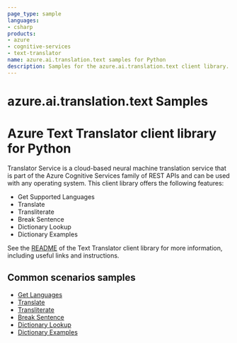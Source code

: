```yaml
---
page_type: sample
languages:
- csharp
products:
- azure
- cognitive-services
- text-translator
name: azure.ai.translation.text samples for Python
description: Samples for the azure.ai.translation.text client library.
---
```


# azure.ai.translation.text Samples

# Azure Text Translator client library for Python

Translator Service is a cloud-based neural machine translation service that is part of the Azure Cognitive Services family of REST APIs and can be used with any operating system. This client library offers the following features:

* Get Supported Languages
* Translate
* Transliterate
* Break Sentence
* Dictionary Lookup
* Dictionary Examples

See the [README][README] of the Text Translator client library for more information, including useful links and instructions.

## Common scenarios samples

* [Get Languages][languages_sample]
* [Translate][translate_sample]
* [Transliterate][transliterate_sample]
* [Break Sentence][breaksentence_sample]
* [Dictionary Lookup][dictionarylookup_sample]
* [Dictionary Examples][dictionaryexamples_sample]


[README]: https://github.com/azure-sdk-for-python/blob/main/sdk/translation/azure-ai-translation-text/README.md

[languages_sample]: https://github.com/azure-sdk-for-python/blob/main/sdk/translation/azure-ai-translation-text/samples/Sample1_GetLanguages.md
[translate_sample]: https://github.com/azure-sdk-for-python/blob/main/sdk/translation/azure-ai-translation-text/samples/Sample2_Translate.md
[transliterate_sample]: https://github.com/azure-sdk-for-python/blob/main/sdk/translation/azure-ai-translation-text/samples/Sample3_Transliterate.md
[breaksentence_sample]: https://github.com/azure-sdk-for-python/blob/main/sdk/translation/azure-ai-translation-text/samples/Sample4_BreakSentence.md
[dictionarylookup_sample]: https://github.com/azure-sdk-for-python/blob/main/sdk/translation/azure-ai-translation-text/samples/Sample5_DictionaryLookup.md
[dictionaryexamples_sample]: https://github.com/azure-sdk-for-python/blob/main/sdk/translation/azure-ai-translation-text/samples/Sample6_DictionaryExamples.md
